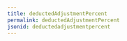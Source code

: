 ```yaml
---
title: deductedAdjustmentPercent
permalink: deductedAdjustmentPercent
jsonid: deductedadjustmentpercent
---
```

